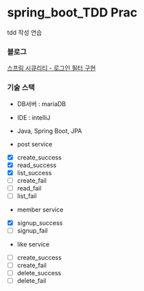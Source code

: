 # spring_boot_TDD Prac
tdd 작성 연습


### 블로그
[스프링 시큐리티 - 로그인 필터 구현]()

### 기술 스택
- DB서버 : mariaDB
- IDE : intelliJ
- Java, Spring Boot, JPA


- post service
-   [x] create_success 
-   [x] read_success
-   [x] list_success 
-   [ ] create_fail
-   [ ] read_fail
-   [ ] list_fail
- member service
-   [x] signup_success
-   [ ] signup_fail
- like service
-   [ ] create_success
-   [ ] create_fail
-   [ ] delete_success
-   [ ] delete_fail
